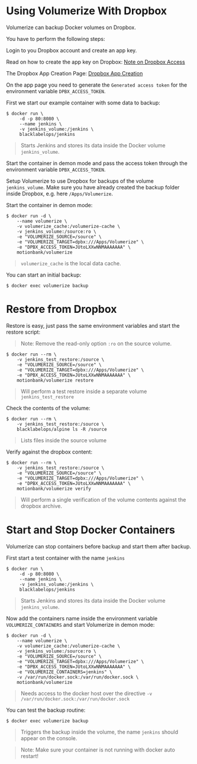 # Using Volumerize With Dropbox

Volumerize can backup Docker volumes on Dropbox.

You have to perform the following steps:

Login to you Dropbox account and create an app key.

Read on how to create the app key on Dropbox: [Note on Dropbox Access](http://duplicity.nongnu.org/duplicity.1.html#toc12)

The Dropbox App Creation Page: [Dropbox App Creation](https://www.dropbox.com/developers/apps/create)

On the app page you need to generate the `Generated access token` for the environment variable `DPBX_ACCESS_TOKEN`.

First we start our example container with some data to backup:

~~~~
$ docker run \
     -d -p 80:8080 \
     --name jenkins \
     -v jenkins_volume:/jenkins \
     blacklabelops/jenkins
~~~~

> Starts Jenkins and stores its data inside the Docker volume `jenkins_volume`.

Start the container in demon mode and pass the access token through the environment variable `DPBX_ACCESS_TOKEN`.

Setup Volumerize to use Dropbox for backups of the volume `jenkins_volume`. Make sure you have already created the backup folder inside Dropbox, e.g. here `/Apps/Volumerize`.

Start the container in demon mode:

~~~~
$ docker run -d \
    --name volumerize \
    -v volumerize_cache:/volumerize-cache \
    -v jenkins_volume:/source:ro \
    -e "VOLUMERIZE_SOURCE=/source" \
    -e "VOLUMERIZE_TARGET=dpbx:///Apps/Volumerize" \
    -e "DPBX_ACCESS_TOKEN=JUtoLXXwNNMAAAAAAA" \
    motionbank/volumerize
~~~~

> `volumerize_cache` is the local data cache.

You can start an initial backup:

~~~~
$ docker exec volumerize backup
~~~~

# Restore from Dropbox

Restore is easy, just pass the same environment variables and start the restore script:

> Note: Remove the read-only option `:ro` on the source volume.

~~~~
$ docker run --rm \
    -v jenkins_test_restore:/source \
    -e "VOLUMERIZE_SOURCE=/source" \
    -e "VOLUMERIZE_TARGET=dpbx:///Apps/Volumerize" \
    -e "DPBX_ACCESS_TOKEN=JUtoLXXwNNMAAAAAAA" \
    motionbank/volumerize restore
~~~~

> Will perform a test restore inside a separate volume `jenkins_test_restore`

Check the contents of the volume:

~~~~
$ docker run --rm \
    -v jenkins_test_restore:/source \
    blacklabelops/alpine ls -R /source
~~~~

> Lists files inside the source volume

Verify against the dropbox content:

~~~~
$ docker run --rm \
    -v jenkins_test_restore:/source \
    -e "VOLUMERIZE_SOURCE=/source" \
    -e "VOLUMERIZE_TARGET=dpbx:///Apps/Volumerize" \
    -e "DPBX_ACCESS_TOKEN=JUtoLXXwNNMAAAAAAA" \
    motionbank/volumerize verify
~~~~

> Will perform a single verification of the volume contents against the dropbox archive.

# Start and Stop Docker Containers

Volumerize can stop containers before backup and start them after backup.

First start a test container with the name `jenkins`

~~~~
$ docker run \
     -d -p 80:8080 \
     --name jenkins \
     -v jenkins_volume:/jenkins \
     blacklabelops/jenkins
~~~~

> Starts Jenkins and stores its data inside the Docker volume `jenkins_volume`.

Now add the containers name inside the environment variable `VOLUMERIZE_CONTAINERS` and start Volumerize in demon mode:

~~~~
$ docker run -d \
    --name volumerize \
    -v volumerize_cache:/volumerize-cache \
    -v jenkins_volume:/source:ro \
    -e "VOLUMERIZE_SOURCE=/source" \
    -e "VOLUMERIZE_TARGET=dpbx:///Apps/Volumerize" \
    -e "DPBX_ACCESS_TOKEN=JUtoLXXwNNMAAAAAAA" \
    -e "VOLUMERIZE_CONTAINERS=jenkins" \
    -v /var/run/docker.sock:/var/run/docker.sock \
    motionbank/volumerize
~~~~

> Needs access to the docker host over the directive `-v /var/run/docker.sock:/var/run/docker.sock`

You can test the backup routine:

~~~~
$ docker exec volumerize backup
~~~~

> Triggers the backup inside the volume, the name `jenkins` should appear on the console.

> Note: Make sure your container is not running with docker auto restart!
